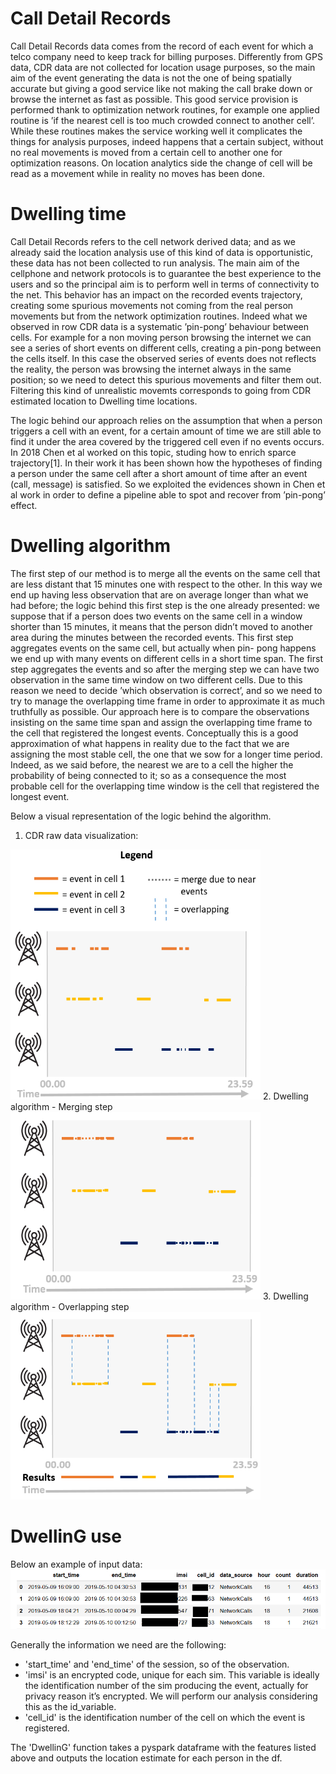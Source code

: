 # Call Detail Records
Call Detail Records data comes from the record of each event for which a telco company need to keep track for billing purposes. Differently from GPS data, CDR data are not collected for location usage purposes, so the main aim of the event generating the data is not the one of being spatially accurate but giving a good service like not making the call brake down or browse the internet as fast as possible. This good service provision is performed thank to optimization network routines, for example one applied routine is ’if the nearest cell is too much crowded connect to another cell’. While these routines makes the service working well it complicates the things for analysis purposes, indeed happens that a certain subject, without no real movements is moved from a certain cell to another one for optimization reasons. On location analytics side the change of cell will be read as a movement while in reality no moves has been done.

# Dwelling time
Call Detail Records refers to the cell network derived data; and as we already said the location analysis use of this kind of data is opportunistic,
these data has not been collected to run analysis. The main aim of the cellphone and network protocols is to guarantee the best experience to the
users and so the principal aim is to perform well in terms of connectivity to the net. This behavior has an impact on the recorded events trajectory, creating
some spurious movements not coming from the real person movements but from the network optimization routines. Indeed what we observed in row
CDR data is a systematic ’pin-pong’ behaviour between cells. For example for a non moving person browsing the internet we can see a series of short
events on different cells, creating a pin-pong between the cells itself. In this case the observed series of events does not reflects the reality, the person was
browsing the internet always in the same position; so we need to detect this spurious movements and filter them out. Filtering this kind of unrealistic movemts corresponds to going from CDR estimated location to Dwelling time locations.

The logic behind our approach relies on the assumption that when a person triggers a cell with an event, for a certain amount of time we are still able to find it under the area covered by the triggered cell even if no events occurs. In 2018 Chen et al worked on this topic, studing how to enrich sparce trajectory[1]. In their work it has been shown how the hypotheses of finding a person under the same cell after a short amount of time after an event (call, message) is satisfied. So
we exploited the evidences shown in Chen et al work in order to define a pipeline able to spot and recover from ’pin-pong’ effect.

# Dwelling algorithm
The first step of our method is to merge all the events on the same cell that are less distant that 15 minutes one with respect to the other. In this
way we end up having less observation that are on average longer than what we had before; the logic behind this first step is the one already presented:
we suppose that if a person does two events on the same cell in a window shorter than 15 minutes, it means that the person didn’t moved to another
area during the minutes between the recorded events. This first step aggregates events on the same cell, but actually when pin-
pong happens we end up with many events on different cells in a short time span. The first step aggregates the events and so after the merging step we
can have two observation in the same time window on two different cells. Due to this reason we need to decide ’which observation is correct’, and so
we need to try to manage the overlapping time frame in order to approximate it as much truthfully as possible. Our approach here is to compare
the observations insisting on the same time span and assign the overlapping time frame to the cell that registered the longest events. Conceptually this
is a good approximation of what happens in reality due to the fact that we are assigning the most stable cell, the one that we sow for a longer time
period. Indeed, as we said before, the nearest we are to a cell the higher the probability of being connected to it; so as a consequence the most probable
cell for the overlapping time window is the cell that registered the longest event.

Below a visual representation of the logic behind the algorithm.

1. CDR raw data visualization:
<img src="./img/f1.PNG" height="400" width="400"/>
2. Dwelling algorithm - Merging step
<img src="./img/f2.PNG" height="300" width="400"/>
3. Dwelling algorithm - Overlapping step
<img src="./img/f3.PNG" height="300" width="400"/>

# DwellinG use

Below an example of input data:
<img src="./img/cdr.PNG"/>

Generally the information we need are the following:
- 'start_time' and 'end_time' of the session, so of the observation.
- 'imsi' is an encrypted code, unique for each sim. This variable is ideally the identification number of the sim producing the event, actually for privacy reason it’s encrypted. We will perform our analysis considering this as the id_variable.
- 'cell_id' is the identification number of the cell on which the event is registered.

The 'DwellinG' function takes a pyspark dataframe with the features listed above and outputs the location estimate for each person in the df.



